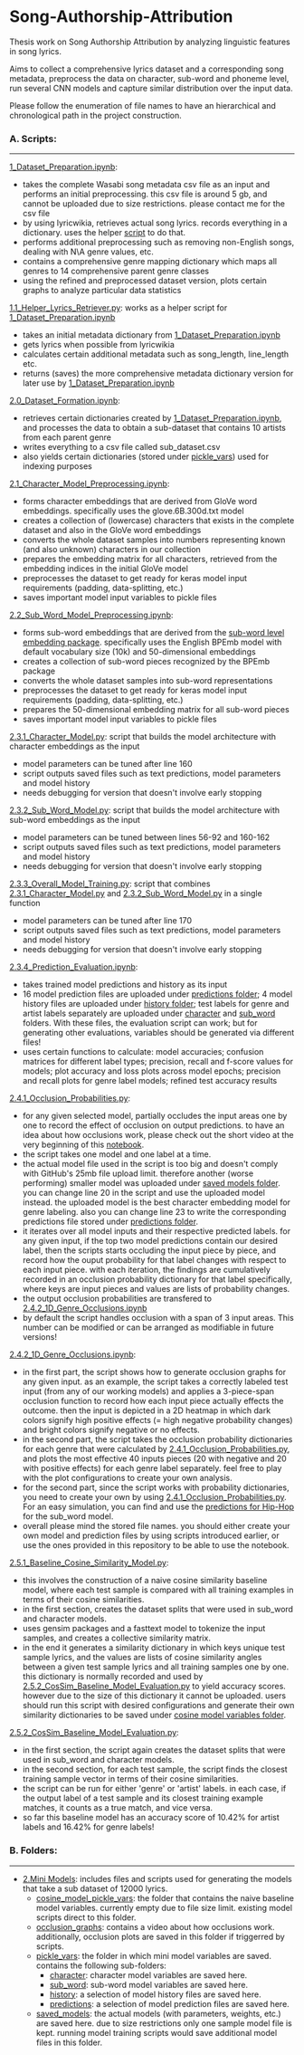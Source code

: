 # Song-Authorship-Attribution
Thesis work on Song Authorship Attribution by analyzing linguistic features in song lyrics.

Aims to collect a comprehensive lyrics dataset and a corresponding song metadata, preprocess the data on character, sub-word and phoneme level, run several CNN models and capture similar distribution over the input data.

Please follow the enumeration of file names to have an hierarchical and chronological path in the project construction. 

### A. Scripts:
-------


[1_Dataset_Preparation.ipynb](../master/1_Dataset_Preparation.ipynb): 
- takes the complete Wasabi song metadata csv file as an input and performs an initial preprocessing. this csv file is around 5 gb, and cannot be uploaded due to size restrictions. please contact me for the csv file
- by using lyricwikia, retrieves actual song lyrics. records everything in a dictionary. uses the helper [script](../master/1.1_Helper_Lyrics_Retriever.py) to do that.
- performs additional preprocessing such as removing non-English songs, dealing with N\A genre values, etc.
- contains a comprehensive genre mapping dictionary which maps all genres to 14 comprehensive parent genre classes
- using the refined and preprocessed dataset version, plots certain graphs to analyze particular data statistics

[1.1_Helper_Lyrics_Retriever.py](../master/1.1_Helper_Lyrics_Retriever.py): works as a helper script for [1_Dataset_Preparation.ipynb](../master/1_Dataset_Preparation.ipynb)
- takes an initial metadata dictionary from [1_Dataset_Preparation.ipynb](../master/1_Dataset_Preparation.ipynb)
- gets lyrics when possible from lyricwikia
- calculates certain additional metadata such as song_length, line_length etc.
- returns (saves) the more comprehensive metadata dictionary version for later use by [1_Dataset_Preparation.ipynb](../master/1_Dataset_Preparation.ipynb)

[2.0_Dataset_Formation.ipynb](../master/2.Mini%20Models/2.0_Dataset_Formation.ipynb):
- retrieves certain dictionaries created by [1_Dataset_Preparation.ipynb](../master/1_Dataset_Preparation.ipynb), and processes the data to obtain a sub-dataset that contains 10 artists from each parent genre
- writes everything to a csv file called sub_dataset.csv
- also yields certain dictionaries (stored under [pickle_vars](../master/2.Mini%20Models/pickle_vars)) used for indexing purposes

[2.1_Character_Model_Preprocessing.ipynb](../master/2.Mini%20Models/2.1_Character_Model_Preprocessing.ipynb):
- forms character embeddings that are derived from GloVe word embeddings. specifically uses the glove.6B.300d.txt model
- creates a collection of (lowercase) characters that exists in the complete dataset and also in the GloVe word embeddings
- converts the whole dataset samples into numbers representing known (and also unknown) characters in our collection
- prepares the embedding matrix for all characters, retrieved from the embedding indices in the initial GloVe model
- preprocesses the dataset to get ready for keras model input requirements (padding, data-splitting, etc.)
- saves important model input variables to pickle files

[2.2_Sub_Word_Model_Preprocessing.ipynb](../master/2.Mini%20Models/2.2_Sub_Word_Model_Preprocessing.ipynb):
- forms sub-word embeddings that are derived from the [sub-word level embedding package](https://github.com/bheinzerling/bpemb). specifically uses the English BPEmb model with default vocabulary size (10k) and 50-dimensional embeddings
- creates a collection of sub-word pieces recognized by the BPEmb package
- converts the whole dataset samples into sub-word representations
- preprocesses the dataset to get ready for keras model input requirements (padding, data-splitting, etc.)
- prepares the 50-dimensional embedding matrix for all sub-word pieces
- saves important model input variables to pickle files

[2.3.1_Character_Model.py](../master/2.Mini%20Models/2.3.1_Character_Model.py): script that builds the model architecture with character embeddings as the input
- model parameters can be tuned after line 160
- script outputs saved files such as text predictions, model parameters and model history
- needs debugging for version that doesn't involve early stopping

[2.3.2_Sub_Word_Model.py](../master/2.Mini%20Models/2.3.2_Sub_Word_Model.py): script that builds the model architecture with sub-word embeddings as the input
- model parameters can be tuned between lines 56-92 and 160-162
- script outputs saved files such as text predictions, model parameters and model history
- needs debugging for version that doesn't involve early stopping

[2.3.3_Overall_Model_Training.py](../master/2.Mini%20Models/2.3.3_Overall_Model_Training.py): script that combines [2.3.1_Character_Model.py](../master/2.Mini%20Models/2.3.1_Character_Model.py) and [2.3.2_Sub_Word_Model.py](../master/2.Mini%20Models/2.3.2_Sub_Word_Model.py) in a single function
- model parameters can be tuned after line 170
- script outputs saved files such as text predictions, model parameters and model history
- needs debugging for version that doesn't involve early stopping

[2.3.4_Prediction_Evaluation.ipynb](../master/2.Mini%20Models/2.3.4_Prediction_Evaluation.ipynb):
- takes trained model predictions and history as its input
- 16 model prediction files are uploaded under [predictions folder](../master/2.Mini%20Models/pickle_vars/predictions); 4 model history files are uploaded under [history folder](../master/2.Mini%20Models/pickle_vars/history); test labels for genre and artist labels separately are uploaded under [character](../master/2.Mini%20Models/pickle_vars/character) and [sub_word](../master/2.Mini%20Models/pickle_vars/sub_word) folders.
With these files, the evaluation script can work; but for generating other evaluations, variables should be generated via different files!
- uses certain functions to calculate: model accuracies; confusion matrices for different label types; precision, recall and f-score values for models; plot accuracy and loss plots across model epochs; precision and recall plots for genre label models; refined test accuracy results

[2.4.1_Occlusion_Probabilities.py](../master/2.Mini%20Models/2.4.1_Occlusion_Probabilities.py): 
- for any given selected model, partially occludes the input areas one by one to record the effect of occlusion on output predictions. to have an idea about how occlusions work, please check out the short video at the very beginning of this [notebook](../master/2.Mini%20Models/2.4.2_1D_Genre_Occlusions.ipynb).
- the script takes one model and one label at a time.
- the actual model file used in the script is too big and doesn't comply with GitHub's 25mb file upload limit. therefore another (worse performing) smaller model was uploaded under [saved models folder](../master/2.Mini%20Models/saved_models). you can change line 20 in the script and use the uploaded model instead. the uploaded model is the best character embedding model for genre labeling. also you can change line 23 to write the corresponding predictions file stored under [predictions folder](../master/2.Mini%20Models/pickle_vars/predictions).
- it iterates over all model inputs and their respective predicted labels. for any given input, if the top two model predictions contain our desired label, then the scripts starts occluding the input piece by piece, and record how the ouput probability for that label changes with respect to each input piece. with each iteration, the findings are cumulatively recorded in an occlusion probability dictionary for that label specifically, where keys are input pieces and values are lists of probability changes.
- the output occlusion probabilities are transfered to [2.4.2_1D_Genre_Occlusions.ipynb](../master/2.Mini%20Models/2.4.2_1D_Genre_Occlusions.ipynb)
- by default the script handles occlusion with a span of 3 input areas. This number can be modified or can be arranged as modifiable in future versions!

[2.4.2_1D_Genre_Occlusions.ipynb](../master/2.Mini%20Models/2.4.2_1D_Genre_Occlusions.ipynb): 
- in the first part, the script shows how to generate occlusion graphs for any given input. as an example, the script takes a correctly labeled test input (from any of our working models) and applies a 3-piece-span occlusion function to record how each input piece actually effects the outcome. then the input is depicted in a 2D heatmap in which dark colors signify high positive effects (= high negative probability changes) and bright colors signify negative or no effects.
- in the second part, the script takes the occlusion probability dictionaries for each genre that were calculated by [2.4.1_Occlusion_Probabilities.py](../master/2.Mini%20Models/2.4.1_Occlusion_Probabilities.py), and plots the most effective 40 inputs pieces (20 with negative and 20 with positive effects) for each genre label separately. feel free to play with the plot configurations to create your own analysis.
- for the second part, since the script works with probability dictionaries, you need to create your own by using [2.4.1_Occlusion_Probabilities.py](../master/2.Mini%20Models/2.4.1_Occlusion_Probabilities.py). For an easy simulation, you can find and use the [predictions for Hip-Hop](../master/2.Mini%20Models/pickle_vars/sub_word/prob_change_dict_Hip%20Hop.pkl) for the sub_word model. 
- overall please mind the stored file names. you should either create your own model and prediction files by using scripts introduced earlier, or use the ones provided in this repository to be able to use the notebook.

[2.5.1_Baseline_Cosine_Similarity_Model.py](../master/2.Mini%20Models/2.5.1_Baseline_Cosine_Similarity_Model.py):
- this involves the construction of a naive cosine similarity baseline model, where each test sample is compared with all training examples in terms of their cosine similarities.
- in the first section, creates the dataset splits that were used in sub_word and character models.
- uses gensim packages and a fasttext model to tokenize the input samples, and creates a collective similarity matrix.
- in the end it generates a similarity dictionary in which keys unique test sample lyrics, and the values are lists of cosine similarity angles between a given test sample lyrics and all training samples one by one. this dictionary is normally recorded and used by [2.5.2_CosSim_Baseline_Model_Evaluation.py](../master/2.Mini%20Models/2.5.2_CosSim_Baseline_Model_Evaluation.py) to yield accuracy scores. however due to the size of this dictionary it cannot be uploaded. users should run this script with desired configurations and generate their own similarity dictionaries to be saved under [cosine model variables folder](../master/2.Mini%20Models/cosine_model_pickle_vars).

[2.5.2_CosSim_Baseline_Model_Evaluation.py](../master/2.Mini%20Models/2.5.2_CosSim_Baseline_Model_Evaluation.py):
- in the first section, the script again creates the dataset splits that were used in sub_word and character models.
- in the second section, for each test sample, the script finds the closest training sample vector in terms of their cosine similarities. 
- the script can be run for either 'genre' or 'artist' labels. in each case, if the output label of a test sample and its closest training example matches, it counts as a true match, and vice versa.
- so far this baseline model has an accuracy score of 10.42% for artist labels and 16.42% for genre labels!

### B. Folders:
-------

- [2.Mini Models](../master/2.Mini%20Models): includes files and scripts used for generating the models that take a sub dataset of 12000 lyrics.
  - [cosine_model_pickle_vars](../master/2.Mini%20Models/cosine_model_pickle_vars): the folder that contains the naive baseline model variables. currently empty due to file size limit. existing model scripts direct to this folder.
  - [occlusion_graphs](../master/2.Mini%20Models/occlusion_graphs): contains a video about how occlusions work. additionally, occlusion plots are saved in this folder if triggerred by scripts.
  - [pickle_vars](../master/2.Mini%20Models/pickle_vars): the folder in which mini model variables are saved. contains the following sub-folders:
    - [character](../master/2.Mini%20Models/pickle_vars/character): character model variables are saved here.
    - [sub_word](../master/2.Mini%20Models/pickle_vars/sub_word): sub-word model variables are saved here.
    - [history](../master/2.Mini%20Models/pickle_vars/history): a selection of model history files are saved here.
    - [predictions](../master/2.Mini%20Models/pickle_vars/predictions): a selection of model prediction files are saved here.
  - [saved_models](../master/2.Mini%20Models/saved_models): the actual models (with parameters, weights, etc.) are saved here. due to size restrictions only one sample model file is kept. running model training scripts would save additional model files in this folder.

